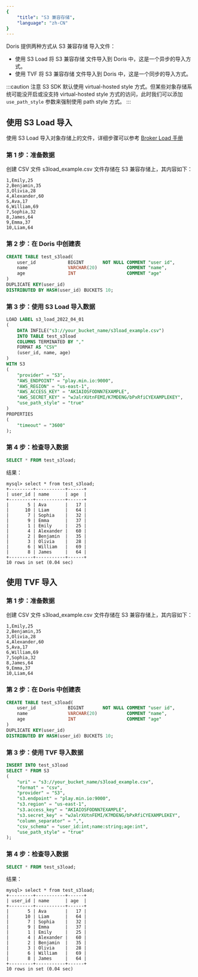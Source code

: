 ```yaml
---
{
    "title": "S3 兼容存储",
    "language": "zh-CN"
}
---
```


<!-- 
Licensed to the Apache Software Foundation (ASF) under one
or more contributor license agreements.  See the NOTICE file
distributed with this work for additional information
regarding copyright ownership.  The ASF licenses this file
to you under the Apache License, Version 2.0 (the
"License"); you may not use this file except in compliance
with the License.  You may obtain a copy of the License at

  http://www.apache.org/licenses/LICENSE-2.0

Unless required by applicable law or agreed to in writing,
software distributed under the License is distributed on an
"AS IS" BASIS, WITHOUT WARRANTIES OR CONDITIONS OF ANY
KIND, either express or implied.  See the License for the
specific language governing permissions and limitations
under the License.
-->

Doris 提供两种方式从 S3 兼容存储 导入文件：
- 使用 S3 Load 将 S3 兼容存储 文件导入到 Doris 中，这是一个异步的导入方式。
- 使用 TVF 将 S3 兼容存储 文件导入到 Doris 中，这是一个同步的导入方式。

:::caution 注意
S3 SDK 默认使用 virtual-hosted style 方式。但某些对象存储系统可能没开启或没支持 virtual-hosted style 方式的访问，此时我们可以添加 `use_path_style` 参数来强制使用 path style 方式。
:::

## 使用 S3 Load 导入 

使用 S3 Load 导入对象存储上的文件，详细步骤可以参考 [Broker Load 手册](../import-way/broker-load-manual.md)

### 第 1 步：准备数据

创建 CSV 文件 s3load_example.csv 文件存储在 S3 兼容存储上，其内容如下：

```
1,Emily,25
2,Benjamin,35
3,Olivia,28
4,Alexander,60
5,Ava,17
6,William,69
7,Sophia,32
8,James,64
9,Emma,37
10,Liam,64
```

### 第 2 步：在 Doris 中创建表

```sql
CREATE TABLE test_s3load(
    user_id            BIGINT       NOT NULL COMMENT "user id",
    name               VARCHAR(20)           COMMENT "name",
    age                INT                   COMMENT "age"
)
DUPLICATE KEY(user_id)
DISTRIBUTED BY HASH(user_id) BUCKETS 10;
```

### 第 3 步：使用 S3 Load 导入数据

```sql
LOAD LABEL s3_load_2022_04_01
(
    DATA INFILE("s3://your_bucket_name/s3load_example.csv")
    INTO TABLE test_s3load
    COLUMNS TERMINATED BY ","
    FORMAT AS "CSV"
    (user_id, name, age)
)
WITH S3
(
    "provider" = "S3",
    "AWS_ENDPOINT" = "play.min.io:9000",  
    "AWS_REGION" = "us-east-1",
    "AWS_ACCESS_KEY" = "AKIAIOSFODNN7EXAMPLE",
    "AWS_SECRET_KEY" = "wJalrXUtnFEMI/K7MDENG/bPxRfiCYEXAMPLEKEY",
    "use_path_style" = "true"
)
PROPERTIES
(
    "timeout" = "3600"
);
```

### 第 4 步：检查导入数据

```sql
SELECT * FROM test_s3load;
```

结果：

```
mysql> select * from test_s3load;
+---------+-----------+------+
| user_id | name      | age  |
+---------+-----------+------+
|       5 | Ava       |   17 |
|      10 | Liam      |   64 |
|       7 | Sophia    |   32 |
|       9 | Emma      |   37 |
|       1 | Emily     |   25 |
|       4 | Alexander |   60 |
|       2 | Benjamin  |   35 |
|       3 | Olivia    |   28 |
|       6 | William   |   69 |
|       8 | James     |   64 |
+---------+-----------+------+
10 rows in set (0.04 sec)
```

## 使用 TVF 导入

### 第 1 步：准备数据

创建 CSV 文件 s3load_example.csv 文件存储在 S3 兼容存储上，其内容如下：

```
1,Emily,25
2,Benjamin,35
3,Olivia,28
4,Alexander,60
5,Ava,17
6,William,69
7,Sophia,32
8,James,64
9,Emma,37
10,Liam,64
```

### 第 2 步：在 Doris 中创建表

```sql
CREATE TABLE test_s3load(
    user_id            BIGINT       NOT NULL COMMENT "user id",
    name               VARCHAR(20)           COMMENT "name",
    age                INT                   COMMENT "age"
)
DUPLICATE KEY(user_id)
DISTRIBUTED BY HASH(user_id) BUCKETS 10;
```

### 第 3 步：使用 TVF 导入数据

```sql
INSERT INTO test_s3load
SELECT * FROM S3
(
    "uri" = "s3://your_bucket_name/s3load_example.csv",
    "format" = "csv",
    "provider" = "S3",
    "s3.endpoint" = "play.min.io:9000",
    "s3.region" = "us-east-1",
    "s3.access_key" = "AKIAIOSFODNN7EXAMPLE",
    "s3.secret_key" = "wJalrXUtnFEMI/K7MDENG/bPxRfiCYEXAMPLEKEY",
    "column_separator" = ",",
    "csv_schema" = "user_id:int;name:string;age:int",
    "use_path_style" = "true"
);
```

### 第 4 步：检查导入数据

```sql
SELECT * FROM test_s3load;
```

结果：

```
mysql> select * from test_s3load;
+---------+-----------+------+
| user_id | name      | age  |
+---------+-----------+------+
|       5 | Ava       |   17 |
|      10 | Liam      |   64 |
|       7 | Sophia    |   32 |
|       9 | Emma      |   37 |
|       1 | Emily     |   25 |
|       4 | Alexander |   60 |
|       2 | Benjamin  |   35 |
|       3 | Olivia    |   28 |
|       6 | William   |   69 |
|       8 | James     |   64 |
+---------+-----------+------+
10 rows in set (0.04 sec)
```
